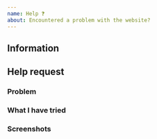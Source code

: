 ```yaml
---
name: Help ❓
about: Encountered a problem with the website?
---
```


<!-- Don't write inside the arrows as they will be hidden when you post your issue.

If you are in need of help, please follow the following steps:

1.  Fill out the template.
      This will help us understand what problem you've encountered and help us
      find a solution.

2.  Delete this line and all above lines before posting your issue! -->

## Information
<!-- Head to https://www.whatismybrowser.com/ and copy/paste the
  'Send this link to Tech Support to share your system info:' link here -->

## Help request

### Problem
<!-- What problem did you encounter? -->

### What I have tried
<!-- What have you tried so far? -->

### Screenshots
<!-- If relevant, include any screenshots here. -->
